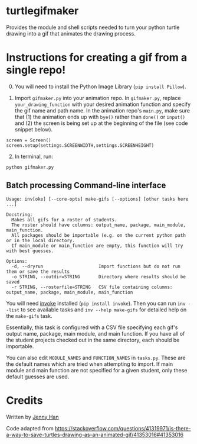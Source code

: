 # turtlegifmaker
Provides the module and shell scripts needed to turn your python turtle drawing into a gif that animates the drawing process.

# Instructions for creating a gif from a single repo! 
0. You will need to install the Python Image Library (`pip install Pillow`). 

1. Import `gifmaker.py` into your animation repo. In `gifmaker.py`, replace `your_drawing_function` with your desired animation function and specify the gif name and path name. In the animation repo's `main.py`, make sure that (1) the animation ends up with `bye()` rather than `done()` or `input()` and (2) the screen is being set up at the beginning of the file (see code snippet below).

```
screen = Screen()
screen.setup(settings.SCREENWIDTH,settings.SCREENHEIGHT)
```


2. In terminal, run:   
```
python gifmaker.py
```


## Batch processing Command-line interface

```
Usage: inv[oke] [--core-opts] make-gifs [--options] [other tasks here ...]

Docstring:
  Makes all gifs for a roster of students. 
  The roster should have columns: output_name, package, main_module, main_function.
  All packages should be importable (e.g. on the current python path or in the local directory.
  If main_module or main_function are empty, this function will try with best guesses.

Options:
  -d, --dryrun                     Import functions but do not run them or save the results
  -o STRING, --outdir=STRING       Directory where results should be saved
  -r STRING, --rosterfile=STRING   CSV file containing columns: output_name, package, main_module, main_function
```

You will need [invoke](http://www.pyinvoke.org/) installed (`pip install invoke`). Then you can run `inv --list` to see 
available tasks and `inv --help make-gifs` for detailed help on the `make-gifs`
task. 

Essentially, this task is configured with a CSV file specifying each gif's
output name, package, main module, and main function. If you have all of the
student projects checked out in the same directory, each should be importable. 

You can also edit `MODULE_NAMES` and `FUNCTION_NAMES` in `tasks.py`. These are
the default names which are tried when attempting to import. If main module and 
main function are not specified for a given student, only these default guesses
are used.


# Credits
Written by [Jenny Han](https://github.com/jennylihan)

Code adapted from https://stackoverflow.com/questions/41319971/is-there-a-way-to-save-turtles-drawing-as-an-animated-gif/41353016#41353016
